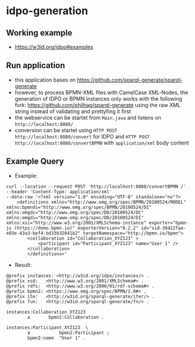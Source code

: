 # idpo-generation
## Working example
- https://w3id.org/idpo#examples

## Run application
- this application bases on https://github.com/sparql-generate/sparql-generate 
- however, to process BPMN-XML files with CamelCase XML-Nodes, the generation of IDPO or BPMN instances only works with the following fork: https://github.com/philhag/sparql-generate using the raw XML string instead of validating and prettyfing it first
- the webservice can be startet from `Main.java` and listens on `http://localhost:8080/`
- conversion can be startet using `HTTP POST http://localhost:8080/convert` for IDPO and  `HTTP POST http://localhost:8080/convertBPMN` with `application/xml` body content

## Example Query
- Example:  
```
curl --location --request POST 'http://localhost:8080/convertBPMN /' 
--header 'Content-Type: application/xml' 
--data-raw '<?xml version="1.0" encoding="UTF-8" standalone="no"?>
	<definitions xmlns="http://www.omg.org/spec/BPMN/20100524/MODEL" xmlns:bpmndi="http://www.omg.org/spec/BPMN/20100524/DI" xmlns:omgdc="http://www.omg.org/spec/DD/20100524/DC" xmlns:omgdi="http://www.omg.org/spec/DD/20100524/DI" xmlns:xsi="http://www.w3.org/2001/XMLSchema-instance" exporter="bpmn-js (https://demo.bpmn.io)" exporterVersion="8.2.2" id="sid-38422fae-e03e-43a3-bef4-bd33b32041b2" targetNamespace="http://bpmn.io/bpmn">  
		<collaboration id="Collaboration_XYZ123" >    
			<participant id="Participant_XYZ123" name="User 1" />
        </collaboration>              		
	 	</definitions>' 
```   
    
- Result:  

```
@prefix instances: <http://w3id.org/idpo/instances/> .  
@prefix xsd:   <http://www.w3.org/2001/XMLSchema#> .  
@prefix rdfs:  <http://www.w3.org/2000/01/rdf-schema#> .  
@prefix bpmn2: <https://www.omg.org/spec/BPMN/2.0#> .  
@prefix ite:   <http://w3id.org/sparql-generate/iter/> .  
@prefix fun:   <http://w3id.org/sparql-generate/fn/> .  

instances:Collaboration_XYZ123  
        a       bpmn2:Collaboration .  
        
instances:Participant_XYZ123  \
        a           bpmn2:Participant ;  
        bpmn2:name  "User 1" .
```
